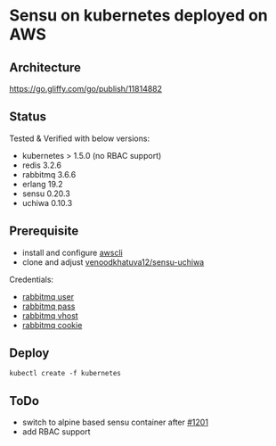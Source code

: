 # Sensu on kubernetes deployed on AWS

## Architecture

https://go.gliffy.com/go/publish/11814882


## Status

Tested & Verified with below versions:
- kubernetes > 1.5.0 (no RBAC support)
- redis 3.2.6
- rabbitmq 3.6.6
- erlang 19.2
- sensu 0.20.3
- uchiwa 0.10.3


## Prerequisite

- install and configure [awscli](http://docs.aws.amazon.com/cli/latest/userguide/installing.html)
- clone and adjust [venoodkhatuva12/sensu-uchiwa](https://github.com/venoodkhatuva12/Sensu-Uchiwa-Kubernetes)

Credentials:
- [rabbitmq user](https://github.com/venoodkhatuva12/sensu-uchiwa/blob/master/kubernetes/10-secret-rabbitmq.yaml#L8)
- [rabbitmq pass](https://github.com/venoodkhatuva12/sensu-uchiwa/blob/master/kubernetes/10-secret-rabbitmq.yaml#L9)
- [rabbitmq vhost](https://github.com/venoodkhatuva12/sensu-uchiwa/blob/master/kubernetes/10-secret-rabbitmq.yaml#L10)
- [rabbitmq cookie](https://github.com/venoodkhatuva12/sensu-uchiwa/blob/master/kubernetes/10-secret-rabbitmq.yaml#L7)

## Deploy

```
kubectl create -f kubernetes
```
## ToDo

- switch to alpine based sensu container after [#1201](https://github.com/sensu/sensu/issues/1201)
- add RBAC support

